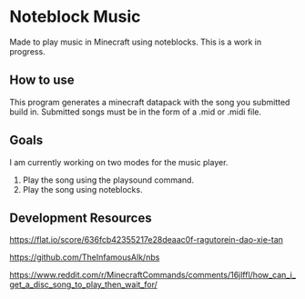 ﻿# Noteblock Music

Made to play music in Minecraft using noteblocks. This is a work in progress.

## How to use

This program generates a minecraft datapack with the song you submitted build in.
Submitted songs must be in the form of a .mid or .midi file.

## Goals

I am currently working on two modes for the music player.

1. Play the song using the playsound command.
2. Play the song using noteblocks.

## Development Resources

https://flat.io/score/636fcb42355217e28deaac0f-ragutorein-dao-xie-tan

https://github.com/TheInfamousAlk/nbs

https://www.reddit.com/r/MinecraftCommands/comments/16jlffl/how_can_i_get_a_disc_song_to_play_then_wait_for/